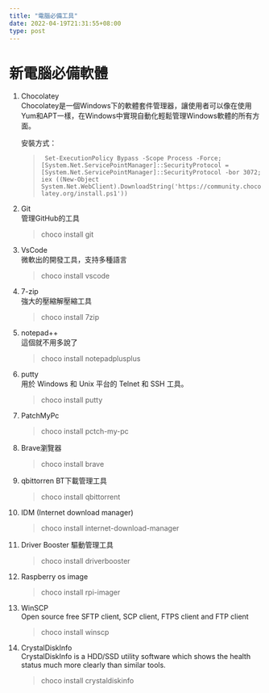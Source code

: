 ```yaml
---
title: "電腦必備工具"
date: 2022-04-19T21:31:55+08:00
type: post
---
```


# 新電腦必備軟體  
1. Chocolatey  
    Chocolatey是一個Windows下的軟體套件管理器，讓使用者可以像在使用Yum和APT一樣，在Windows中實現自動化輕鬆管理Windows軟體的所有方面。

    安裝方式：  
    > ` Set-ExecutionPolicy Bypass -Scope Process -Force; [System.Net.ServicePointManager]::SecurityProtocol = [System.Net.ServicePointManager]::SecurityProtocol -bor 3072; iex ((New-Object System.Net.WebClient).DownloadString('https://community.chocolatey.org/install.ps1'))`


1. Git  
    管理GitHub的工具
    > choco install git
1. VsCode  
    微軟出的開發工具，支持多種語言
    > choco install vscode
1. 7-zip  
    強大的壓縮解壓縮工具
    > choco install 7zip
1. notepad++  
    這個就不用多說了
    > choco install notepadplusplus
1. putty  
    用於 Windows 和 Unix 平台的 Telnet 和 SSH 工具。  
    > choco install putty
1. PatchMyPc
    > choco install pctch-my-pc
1. Brave瀏覽器
    > choco install brave 
1. qbittorren  BT下載管理工具
    > choco install qbittorrent
1. IDM (Internet download manager)
    > choco install internet-download-manager
1. Driver Booster 驅動管理工具
    > choco install driverbooster
1. Raspberry os image
    > choco install rpi-imager
1. WinSCP   
    Open source free SFTP client, SCP client, FTPS client and FTP client
    > choco install winscp
1. CrystalDiskInfo  
    CrystalDiskInfo is a HDD/SSD utility software which shows the health status much more clearly than similar tools.
    > choco install crystaldiskinfo